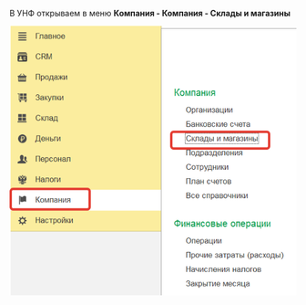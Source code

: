  В УНФ открываем в меню **Компания - Компания - Склады и магазины**
 
![](https://github.com/Hi-ITKKT/1C-UNF3/blob/9282d0e5d96270123e507d44e4039c45b2d87e80/%D0%9A%D0%B0%D1%80%D1%82%D0%B8%D0%BD%D0%BA%D0%B8/14.png)
